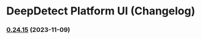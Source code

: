 # DeepDetect Platform UI (Changelog)

### [0.24.15](https://github.com/jolibrain/platform_ui/compare/v0.24.14...v0.24.15) (2023-11-09)
